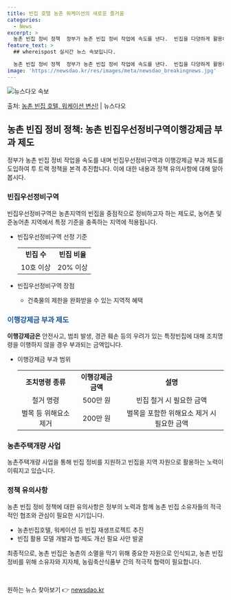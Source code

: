 ```yaml
---
title: 빈집 호텔 농촌 워케이션의 새로운 즐거움
categories:
  - News
excerpt: >
  농촌 빈집 정비 정책  정부가 농촌 빈집 정비 작업에 속도를 낸다.  빈집을 다양하게 활용하도록 빈집은행과 …
feature_text: >
  ## whereispost 실시간 뉴스 속보입니다.

  농촌 빈집 정비 정책  정부가 농촌 빈집 정비 작업에 속도를 낸다.  빈집을 다양하게 활용하도록 빈집은행과 …
image: 'https://newsdao.kr/res/images/meta/newsdao_breakingnews.jpg'
---
```


![뉴스다오 속보](https://newsdao.kr/res/images/meta/newsdao_breakingnews.jpg)

<p>출처: <a href="https://newsdao.kr/4555" rel="dofollow">농촌 빈집 호텔, 워케이션 변신!</a> | 뉴스다오</p>

<h2 data-ke-size="size26">농촌 빈집 정비 정책: 농촌 빈집우선정비구역이행강제금 부과 제도</h2>
<p data-ke-size="size16">정부가 농촌 빈집 정비 작업을 속도를 내며 빈집우선정비구역과 이행강제금 부과 제도를 도입하여 투 트랙 정책을 본격 추진합니다. 이에 대한 내용과 정책 유의사항에 대해 알아봅시다.</p>

<h3 data-ke-size="size24"><b>빈집우선정비구역</b></h3>
<p data-ke-size="size16">빈집우선정비구역은 농촌지역의 빈집을 중점적으로 정비하고자 하는 제도로, 농어촌 및 준농어촌 지역에서 특정 기준을 충족하는 지역에 적용됩니다.</p>
<ul>
  <li>빈집우선정비구역 선정 기준</li>
  <table>
    <tr>
      <td style="text-align: center; height: 17px;"><b>빈집 수</b></td>
      <td style="text-align: center; height: 17px;"><b>빈집 비율</b></td>
    </tr>
    <tr>
      <td style="text-align: center; height: 17px;">10호 이상</td>
      <td style="text-align: center; height: 17px;">20% 이상</td>
    </tr>
  </table>
  <li>빈집우선정비구역 장점</li>
  <ul>
    <li>건축물의 제한을 완화받을 수 있는 지역적 혜택</li>
  </ul>
</ul>

<h3 data-ke-size="size24"><span style="color: #1a5490;"><b>이행강제금 부과 제도</b></span></h3>
<p data-ke-size="size16"><b>이행강제금은</b> 안전사고, 범죄 발생, 경관 훼손 등의 우려가 있는 특정빈집에 대해 조치명령을 이행하지 않을 경우 부과되는 금액입니다.</p>
<ul>
  <li>이행강제금 부과 범위</li>
  <table>
    <tr>
      <td style="text-align: center; height: 17px;"><b>조치명령 종류</b></td>
      <td style="text-align: center; height: 17px;"><b>이행강제금 금액</b></td>
      <td style="text-align: center; height: 17px;"><b>설명</b></td>
    </tr>
    <tr>
      <td style="text-align: center; height: 17px;">철거 명령</td>
      <td style="text-align: center; height: 17px;">500만 원</td>
      <td style="text-align: center; height: 17px;">빈집 철거 시 필요한 금액</td>
    </tr>
    <tr>
      <td style="text-align: center; height: 17px;">벌목 등 위해요소 제거</td>
      <td style="text-align: center; height: 17px;">200만 원</td>
      <td style="text-align: center; height: 17px;">벌목을 포함한 위해요소 제거 시 필요한 금액</td>
    </tr>
  </table>
</ul>

<h3 data-ke-size="size24"><b>농촌주택개량 사업</b></h3>
<p data-ke-size="size16">농촌주택개량 사업을 통해 빈집 정비를 지원하고 빈집을 지역 자원으로 활용하는 노력이 이뤄지고 있습니다.</p>

<h3 data-ke-size="size24"><b>정책 유의사항</b></h3>
<p data-ke-size="size16">농촌 빈집 정비 정책에 대한 유의사항은 정부의 노력과 함께 농촌 빈집 소유자들의 적극적인 협조와 관심이 필요한 시기입니다.</p>
<ul>
  <li>농촌빈집호텔, 워케이션 등 빈집 재생프로젝트 추진</li>
  <li>빈집 활용 모델 개발과 법·제도 개선 필요 사안 발굴</li>
</ul>

<p data-ke-size="size16">최종적으로, 농촌 빈집은 농촌의 소멸을 막기 위해 중요한 자원으로 인식되고, 농촌 빈집 정비를 위해 소유자와 지자체, 농림축산식품부 간의 적극적 협력이 필요합니다.</p>
<p data-ke-size="size16">&nbsp;</p> 

원하는 뉴스 찾아보기 👉 <a href="https://newsdao.kr" rel="dofollow">newsdao.kr</a>


